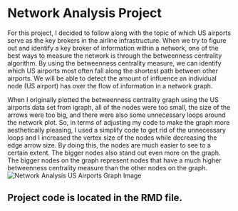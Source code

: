# Network Analysis Project
For this project, I decided to follow along with the topic of which US airports serve as the key brokers in the airline infrastructure. When we try to figure out and identify a key broker of information within a network, one of the best ways to measure the network is through the betweenness centrality algorithm. By using the betweenness centrality measure, we can identify which US airports most often fall along the shortest path between other airports. We will be able to detect the amount of influence an individual node (US airport) has over the flow of information in a network graph.

When I originally plotted the betweenness centrality graph using the US airports data set from igraph, all of the nodes were too small, the size of the arrows were too big, and there were also some unnecessary loops around the network plot. So, in terms of adjusting my code to make the graph more aesthetically pleasing, I used a simplify code to get rid of the unnecessary loops and I increased the vertex size of the nodes while decreasing the edge arrow size. By doing this, the nodes are much easier to see to a certain extent. The bigger nodes also stand out even more on the graph. The bigger nodes on the graph represent nodes that have a much higher betweenness centrality measure than the other nodes on the graph.
![Network Analysis US Airports Graph Image](https://github.com/user-attachments/assets/9e4471c1-3576-48e8-b96c-d21ca68db654)
## Project code is located in the RMD file.
